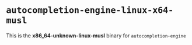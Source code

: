 # `autocompletion-engine-linux-x64-musl`

This is the **x86_64-unknown-linux-musl** binary for `autocompletion-engine`

